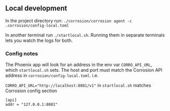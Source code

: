 ## Local development

In the project directory run:
`./corrosion/corrosion agent -c .corrosion/config-local.toml`

In another terminal run `./startlocal.sh`. Running them in separate terminals lets you watch the logs for both.

### Config notes
The Phoenix app will look for an address in the env var `CORRO_API_URL`, which `startlocal.sh` sets. The host and port must match the Corrosion API address in `corrosion/config-local.toml`. i.e.

`CORRO_API_URL="http://localhost:8081/v1"` in `startlocal.sh` matches Corrosion config section

```
[api]
addr = "127.0.0.1:8081"
``` 
